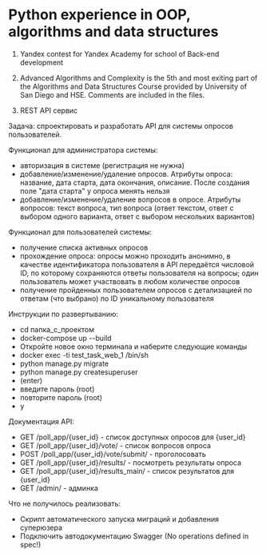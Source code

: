 # Python experience in OOP, algorithms and data structures 

1. Yandex contest for Yandex Academy for school of Back-end development

2. Advanced Algorithms and Complexity is the 5th and most exiting part of the Algorithms and Data Structures Course provided by University of San Diego and HSE. Comments are included in the files.

3. REST API сервис

Задача: спроектировать и разработать API для системы опросов пользователей.

Функционал для администратора системы:
- авторизация в системе (регистрация не нужна)
- добавление/изменение/удаление опросов. Атрибуты опроса: название, дата старта, дата окончания, описание. После создания поле "дата старта" у опроса менять нельзя
- добавление/изменение/удаление вопросов в опросе. Атрибуты вопросов: текст вопроса, тип вопроса (ответ текстом, ответ с выбором одного варианта, ответ с выбором нескольких вариантов)

Функционал для пользователей системы:
- получение списка активных опросов
- прохождение опроса: опросы можно проходить анонимно, в качестве идентификатора пользователя в API передаётся числовой ID, по которому сохраняются ответы пользователя на вопросы; один пользователь может участвовать в любом количестве опросов
- получение пройденных пользователем опросов с детализацией по ответам (что выбрано) по ID уникальному пользователя

Инструкции по развертыванию:
- cd папка_с_проектом
- docker-compose up --build
- Откройте новое окно терминала и наберите следующие команды
- docker exec -ti test_task_web_1 /bin/sh
- python manage.py migrate
- python manage.py createsuperuser
- (enter)
- введите пароль (root)
- повторите пароль (root)
- y

Документация API:
- GET /poll_app/{user_id} - список доступных опросов для {user_id}
- GET /poll_app/{user_id}/vote/ - список вопросов опроса
- POST /poll_app/{user_id}/vote/submit/ - проголосовать 
- GET /poll_app/{user_id}/results/ - посмотреть результаты опроса
- GET /poll_app/{user_id}/results_main/ - список результатов для {user_id}
- GET /admin/ - админка

Что не получилось реализовать:
- Скрипт автоматического запуска миграций и добавления суперюзера
- Подключить автодокументацию Swagger (No operations defined in spec!)
